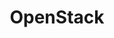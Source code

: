 ---
image:
  featured: 'true'
  path: /assets/images/projects/open-stack.png
permalink: /engineering/projects/openstack/
project_link_name: openstack
statsAvailable: 'true'
title: OpenStack
---
